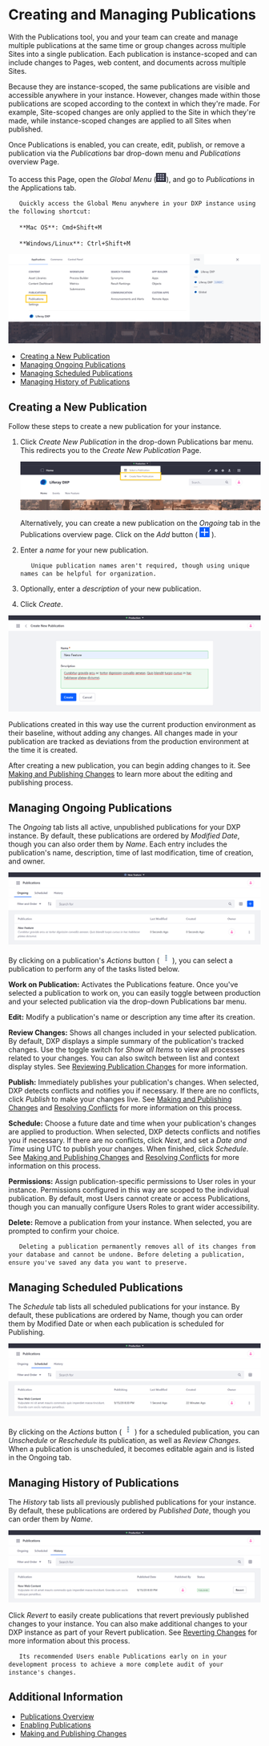# Creating and Managing Publications

With the Publications tool, you and your team can create and manage multiple publications at the same time or group changes across multiple Sites into a single publication. Each publication is instance-scoped and can include changes to Pages, web content, and documents across multiple Sites.

Because they are instance-scoped, the same publications are visible and accessible anywhere in your instance. However, changes made within those publications are scoped according to the context in which they're made. For example, Site-scoped changes are only applied to the Site in which they're made, while instance-scoped changes are applied to all Sites when published.

Once Publications is enabled, you can create, edit, publish, or remove a publication via the _Publications_ bar drop-down menu and _Publications_ overview Page.

To access this Page, open the _Global Menu_ (![Global Menu](../../../images/icon-applications-menu.png)), and go to _Publications_ in the Applications tab.

```tip::
   Quickly access the Global Menu anywhere in your DXP instance using the following shortcut:

   **Mac OS**: Cmd+Shift+M

   **Windows/Linux**: Ctrl+Shift+M
```

![Access the Publications overview Page in the Applications tab of the Global Menu.](./creating-and-managing-publications/images/01.png)

-   [Creating a New Publication](#creating-a-new-publication)
-   [Managing Ongoing Publications](#managing-ongoing-publications)
-   [Managing Scheduled Publications](#managing-scheduled-publications)
-   [Managing History of Publications](#managing-history-of-publications)

## Creating a New Publication

Follow these steps to create a new publication for your instance.

1. Click _Create New Publication_ in the drop-down Publications bar menu. This redirects you to the _Create New Publication_ Page.

    ![Click Create New Publication in the drop-down Publications bar menu.](./creating-and-managing-publications/images/02.png)

    Alternatively, you can create a new publication on the _Ongoing_ tab in the Publications overview page. Click on the _Add_ button ( ![Add button](../../../images/icon-add.png) ).

1. Enter a _name_ for your new publication.

    ```tip::
       Unique publication names aren't required, though using unique names can be helpful for organization.
    ```

1. Optionally, enter a _description_ of your new publication.

1. Click _Create_.

![Enter a name and description for your publication, and click Create.](./creating-and-managing-publications/images/03.png)

Publications created in this way use the current production environment as their baseline, without adding any changes. All changes made in your publication are tracked as deviations from the production environment at the time it is created.

After creating a new publication, you can begin adding changes to it. See [Making and Publishing Changes](./making-and-publishing-changes.md) to learn more about the editing and publishing process.

## Managing Ongoing Publications

The _Ongoing_ tab lists all active, unpublished publications for your DXP instance. By default, these publications are ordered by _Modified Date_, though you can also order them by _Name_. Each entry includes the publication's name, description, time of last modification, time of creation, and owner.

![The Ongoing tab lists all active, unpublished publications for your DXP instance and their information.](./creating-and-managing-publications/images/04.png)

By clicking on a publication's _Actions_ button ( ![Actions button](../../../images/icon-actions.png) ), you can select a publication to perform any of the tasks listed below.

**Work on Publication:** Activates the Publications feature. Once you've selected a publication to work on, you can easily toggle between production and your selected publication via the drop-down Publications bar menu.

**Edit:** Modify a publication's name or description any time after its creation.

**Review Changes:** Shows all changes included in your selected publication. By default, DXP displays a simple summary of the publication's tracked changes. Use the toggle switch for _Show all Items_ to view all processes related to your changes. You can also switch between list and context display styles. See [Reviewing Publication Changes](./making-and-publishing-changes.md#reviewing-publication-changes) for more information.

**Publish:** Immediately publishes your publication's changes. When selected, DXP detects conflicts and notifies you if necessary. If there are no conflicts, click _Publish_ to make your changes live. See [Making and Publishing Changes](./making-and-publishing-changes.md) and [Resolving Conflicts](./resolving-conflicts.md) for more information on this process.

**Schedule:** Choose a future date and time when your publication's changes are applied to production. When selected, DXP detects conflicts and notifies you if necessary. If there are no conflicts, click _Next_, and set a _Date and Time_ using UTC to publish your changes. When finished, click _Schedule_. See [Making and Publishing Changes](./making-and-publishing-changes.md) and [Resolving Conflicts](./resolving-conflicts.md) for more information on this process.

**Permissions:** Assign publication-specific permissions to User roles in your instance. Permissions configured in this way are scoped to the individual publication. By default, most Users cannot create or access Publications, though you can manually configure Users Roles to grant wider accessibility.

**Delete:** Remove a publication from your instance. When selected, you are prompted to confirm your choice.

```important::
   Deleting a publication permanently removes all of its changes from your database and cannot be undone. Before deleting a publication, ensure you've saved any data you want to preserve.
```

## Managing Scheduled Publications

The _Schedule_ tab lists all scheduled publications for your instance. By default, these publications are ordered by Name, though you can order them by Modified Date or when each publication is scheduled for Publishing.

![The Schedule tab lists all scheduled publications for your instance.](./creating-and-managing-publications/images/05.png)

By clicking on the _Actions_ button ( ![Actions button](../../../images/icon-actions.png) ) for a scheduled publication, you can _Unschedule_ or _Reschedule_ its publication, as well as _Review Changes_. When a publication is unscheduled, it becomes editable again and is listed in the Ongoing tab.

## Managing History of Publications

The _History_ tab lists all previously published publications for your instance. By default, these publications are ordered by _Published Date_, though you can order them by _Name_.

![The History tab lists all previously published publications for your instance.](./creating-and-managing-publications/images/06.png)

Click _Revert_ to easily create publications that revert previously published changes to your instance. You can also make additional changes to your DXP instance as part of your Revert publication. See [Reverting Changes](./reverting-changes.md) for more information about this process.

```tip::
   Its recommended Users enable Publications early on in your development process to achieve a more complete audit of your instance's changes.
```

## Additional Information

-   [Publications Overview](./publications-overview.md)
-   [Enabling Publications](./enabling-publications.md)
-   [Making and Publishing Changes](./making-and-publishing-changes.md)
